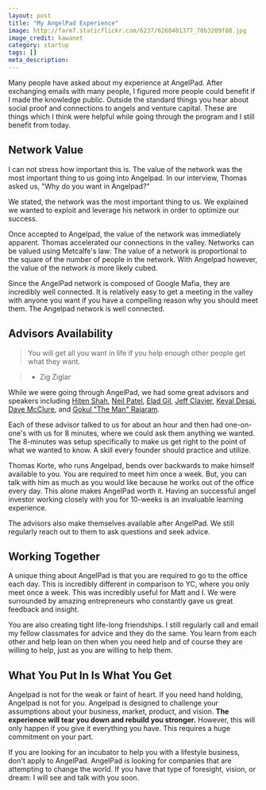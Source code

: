 ```yaml
---
layout: post
title: "My AngelPad Experience"
image: http://farm7.staticflickr.com/6237/6268401377_70b3209f88.jpg
image_credit: kawanet
category: startup
tags: []
meta_description: 
---
```


Many people have asked about my experience at AngelPad. After exchanging emails with many people, I figured more people could benefit if I made the knowledge public. Outside the standard things you hear about social proof and connections to angels and venture capital. These are things which I think were helpful while going through the program and I still benefit from today.

## Network Value
I can not stress how important this is. The value of the network was the most important thing to us going into Angelpad. In our interview, Thomas asked us, "Why do you want in Angelpad?"

We stated, the network was the most important thing to us. We explained we wanted to exploit and leverage his network in order to optimize our success.

Once accepted to Angelpad, the value of the network was immediately apparent. Thomas accelerated our connections in the valley. Networks can be valued using Metcalfe's law: The value of a network is proportional to the square of the number of people in the network. With Angelpad however, the value of the network _is_ more likely cubed.

Since the AngelPad network is composed of Google Mafia, they are incredibly well connected. It is relatively easy to get a meeting in the valley with anyone you want if you have a compelling reason why you should meet them. The Angelpad network is well connected.

## Advisors Availability
> You will get all you want in life if you help enough other people get what they want.

> * Zig Ziglar

While we were going through AngelPad, we had some great advisors and speakers including [Hiten Shah](http://hitenism.com/), [Neil Patel](https://twitter.com/neilpatel/), [Elad Gil](http://blog.eladgil.com/), [Jeff Clavier](http://softtechvc.com/team_member/jeff-clavier/), [Keval Desai](http://www.interwest.com/interwest-team/keval-desai.html), [Dave McClure](http://500hats.com/), and [Gokul "The Man" Rajaram](https://www.facebook.com/gokul.rajaram).

Each of these advisor talked to us for about an hour and then had one-on-one's with us for 8 minutes, where we could ask them anything we wanted. The 8-minutes was setup specifically to make us get right to the point of what we wanted to know. A skill every founder should practice and utilize.

Thomas Korte, who runs Angelpad, bends over backwards to make himself available to you. You are required to meet him once a week. But, you can talk with him as much as you would like because he works out of the office every day. This alone makes AngelPad worth it. Having an successful angel investor working closely with you for 10-weeks is an invaluable learning experience.

The advisors also make themselves available after AngelPad. We still regularly reach out to them to ask questions and seek advice. 

## Working Together
A unique thing about AngelPad is that you are required to go to the office each day. This is incredibly different in comparison to YC, where you only meet once a week. This was incredibly useful for Matt and I. We were surrounded by amazing entrepreneurs who constantly gave us great feedback and insight.

You are also creating tight life-long friendships. I still regularly call and email my fellow classmates for advice and they do the same. You learn from each other and help lean on then when you need help and of course they are willing to help, just as you are willing to help them.

## What You Put In Is What You Get
Angelpad is not for the weak or faint of heart. If you need hand holding, Angelpad is not for you. Angelpad is designed to challenge your assumptions about your business, market, product, and vision. __The experience will tear you down and rebuild you stronger.__ However, this will only happen if you give it everything you have. This requires a huge commitment on your part.

If you are looking for an incubator to help you with a lifestyle business, don't apply to AngelPad. AngelPad is looking for companies that are attempting to change the world. If you have that type of foresight, vision, or dream: I will see and talk with you soon.
